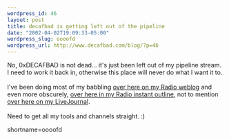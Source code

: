```yaml
--- 
wordpress_id: 46
layout: post
title: decafbad is getting left out of the pipeline
date: "2002-04-02T19:09:33-05:00"
wordpress_slug: oooofd
wordpress_url: http://www.decafbad.com/blog/?p=46
---
```

No, 0xDECAFBAD is not dead... it's just been left out of my pipeline stream.  I need to work it back in, otherwise this place will never do what I want it to.
<br /><br />
I've been doing most of my babbling <a href="http://www.decafbad.com/deus_x/radio">over here on my Radio weblog</a> and even more obscurely, <a href="http://www.decafbad.com/deus_x/radio/instantOutliner/l.m.orchard.opml">over here in my Radio instant outline</a>, not to mention <a href="http://deus-x.livejournal.com/">over here on my <a href="http://www.decafbad.com/twiki/bin/view/Main/LiveJournal">LiveJournal</a></a>.
<br /><br />
Need to get all my tools and channels straight. :)
<!--more-->
shortname=oooofd
